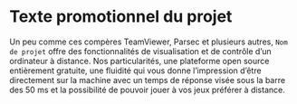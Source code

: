# Texte promotionnel du projet
Un peu comme ces compères TeamViewer, Parsec et plusieurs autres, `Nom de projet` offre des fonctionnalités de visualisation et de contrôle d’un ordinateur à distance. Nos particularités, une plateforme open source entièrement gratuite, une fluidité qui vous donne l’impression d’être directement sur la machine avec un temps de réponse visée sous la barre des 50 ms et la possibilité de pouvoir jouer à vos jeux préférer à distance. 
